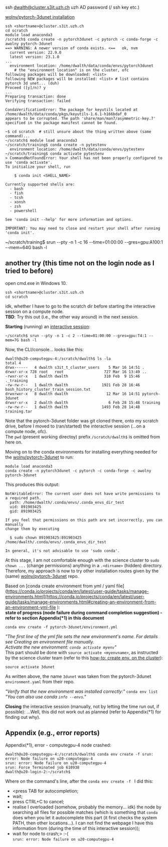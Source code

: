 ssh dwalth@cluster.s3it.uzh.ch
 uzh AD password (/ ssh key etc.)

[wolny/pytorch-3dunet installation](https://github.com/wolny/pytorch-3dunet#installation)

```
ssh <shortname>@cluster.s3it.uzh.ch
cd scratch
module load anaconda3
/scratch$ conda create -n pytorch3dunet -c pytorch -c conda-forge -c awolny pytorch-3dunet
==> WARNING: A newer version of conda exists. <==   ok, nvm
  current version: 22.9.0
  latest version: 23.1.0
...
  environment location: /home/dwalth/data/conda/envs/pytorch3dunet
    # the "environment location" is on the cluster, ofc
following packages will be downloaded: <list>
following NEW packages will be installed: <list> # list contains pytorch 3d unet... (duh)
Proceed ([y]/n)? y
...
Preparing transaction: done
Verifying transaction: failed

CondaVerificationError: The package for keyutils located at /home/dwalth/data/conda/pkgs/keyutils-1.6.1-h166bdaf_0
appears to be corrupted. The path 'share/man/man7/asymmetric-key.7'
specified in the package manifest cannot be found.
```

```
~$ cd scratch  # still unsure about the thing written above (same command)...
~/scratch$ module load anaconda3
~/scratch/training$ conda create -n pytestenv
  environment location: /home/dwalth/data/conda/envs/pytestenv
~/scratch/training$ conda activate pytestenv
> CommandNotFoundError: Your shell has not been properly configured to use 'conda activate'.
To initialize your shell, run

    $ conda init <SHELL_NAME>

Currently supported shells are:
  - bash
  - fish
  - tcsh
  - xonsh
  - zsh
  - powershell

See 'conda init --help' for more information and options.

IMPORTANT: You may need to close and restart your shell after running 'conda init'.
```
~/scratch/training$ srun --pty -n 1 -c 16 --time=01:00:00 --gres=gpu:A100:1 --mem=64G bash -l




## another try (this time not on the login node as I tried to before)

open cmd.exe in Windows 10.
```
ssh <shortname>@cluster.s3it.uzh.ch
cd scratch
```
idk, whether I have to go to the scratch dir before starting the interactive session on a compute node.  
**TBD**: Try this out (i.e., the other way around) in the next session.

**Starting** (running) an [interactive session](https://docs.s3it.uzh.ch/how-to_articles/how_to_run_an_interactive_session/):
```
~/scratch$ srun --pty -n 1 -c 2 --time=01:00:00 --gres=gpu:T4:1 --mem=7G bash -l
```

Now, the CLI/console... looks like this:
```
dwalth@u20-computegpu-4:/scratch/dwalth$ ls -la
total 4
drwx------   4 dwalth s3it_t_cluster_users    5 Mar 16 14:51 .
drwxr-xr-x 728 root   root                  727 Mar 16 13:49 ..
-rwxr-xr-x   1 dwalth dwalth                310 Feb  9 15:46 ._training
-rw-rw-r--   1 dwalth dwalth               1921 Feb 28 16:46 bash_history_cluster_train_session.txt
drwxrwxr-x   8 dwalth dwalth                 12 Mar 16 14:51 pytorch-3dunet
drwxr-xr-x   2 dwalth dwalth                  6 Feb 28 15:48 training
-rw-rw-r--   1 dwalth dwalth               1493 Feb 28 14:48 training.tar
```
Note that the pytorch-3dunet folder was git cloned there, onto my scratch drive, before I moved to (ran/started) the interactive session (...on a compute node, ofc).  
The `pwd` (present working directoy) prefix `/scratch/dwalth$` is omitted from here on.

Moving on to the conda environments for installing everything needed for the [wolny/pytorch-3dunet](https://github.com/wolny/pytorch-3dunet) to run:
```
module load anaconda3
conda create -n pytorch3dunet -c pytorch -c conda-forge -c awolny pytorch-3dunet
```
This produces this output:
```
NotWritableError: The current user does not have write permissions to a required path.
  path: /home/dwalth/.conda/envs/.conda_envs_dir_test
  uid: 891903425
  gid: 891903425

If you feel that permissions on this path are set incorrectly, you can manually
change them by executing

  $ sudo chown 891903425:891903425 /home/dwalth/.conda/envs/.conda_envs_dir_test

In general, it's not advisable to use 'sudo conda'.
```
At this stage, I am not comfortable enough with the science cluster to `sudo chown ...` (change permissions) anything in a `.<dirname>` (hidden) directory.  
Therefore, my approach is now to try other installation routes given by the (same) [wolny/pytorch-3dunet](https://github.com/wolny/pytorch-3dunet) repo.

Based on [conda create environment from yml / yaml file](https://conda.io/projects/conda/en/latest/user-guide/tasks/manage-environments.html](https://conda.io/projects/conda/en/latest/user-guide/tasks/manage-environments.html#creating-an-environment-from-an-environment-yml-file ):  
**state of progress (node failure during command completion suggestion) - refer to section Appendix(\*1) in this document**
```
conda env create -f pytorch-3dunet/environment.yml
```
*"The first line of the yml file sets the new environment's name. For details see Creating an environment file manually.  
Activate the new environment: `conda activate myenv`"*  
This part should be done with `source activate <myenvname>`, as instructed by the science cluster team (refer to this [how-to: create env. on the cluster](https://docs.s3it.uzh.ch/how-to_articles/how_to_use_conda/#create-your-environment)):
```
source activate 3dunet
```
As written above, the name `3dunet` was taken from the pytorch-3dunet `environment.yaml` from their repo.

*"Verify that the new environment was installed correctly:"*
```conda env list``` 
*"You can also use conda `info --envs`."*


**Closing** the interactive session (manually, not by letting the time run out, if possible):
...Well, this did not work out as planned (refer to Appendix(\*1) for finding out why).

## Appendix (e.g., error reports)

Appendix(\*1), error - computegpu-4 node crashed:
```
dwalth@u20-computegpu-4:/scratch/dwalth$ conda env create -f srun: error: Node failure on u20-computegpu-4
srun: error: Node failure on u20-computegpu-4
srun: Force Terminated job 610938
dwalth@u20-login-2:~/scratch$
```
Where on the command's line, after the `conda env create -f ` I did this:  
- <press TAB for autocompletion;
- wait;
- press CTRL+C to cancel;
- realise I overloaded (somehow, probably the memory... idk) the node by searching all files for possible matches (which is something that `conda` does when you let it autocomplete this part (it first checks the system PATH, then other locations...). I can not find the webpage I have this information from (during the time of this interactive session));
- wait for node to crash;> :-(  
`srun: error: Node failure on u20-computegpu-4`
